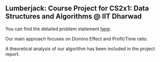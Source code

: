 ## Lumberjack: Course Project for CS2x1: Data Structures and Algorithms @ IIT Dharwad
You can find the detailed problem statement [here](https://www.optil.io/optilion/problem/3000).

Our main approach focuses on Domino Effect and Profit/Time ratio.

A theoretical analysis of our algorithm has been included in the project report.


